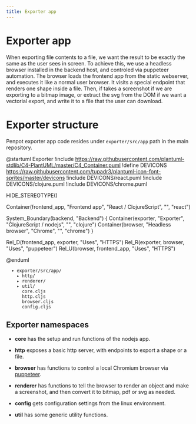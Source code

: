 ```yaml
---
title: Exporter app
---
```


# Exporter app

When exporting file contents to a file, we want the result to be exactly the
same as the user sees in screen. To achieve this, we use a headless browser
installed in the backend host, and controled via puppeteer automation. The
browser loads the frontend app from the static webserver, and executes it like
a normal user browser. It visits a special endpoint that renders one shape
inside a file. Then, if takes a screenshot if we are exporting to a bitmap
image, or extract the svg from the DOM if we want a vectorial export, and write
it to a file that the user can download.

# Exporter structure

Penpot exporter app code resides under `exporter/src/app` path in the main repository.

@startuml Exporter
!include https://raw.githubusercontent.com/plantuml-stdlib/C4-PlantUML/master/C4_Container.puml
!define DEVICONS https://raw.githubusercontent.com/tupadr3/plantuml-icon-font-sprites/master/devicons
!include DEVICONS/react.puml
!include DEVICONS/clojure.puml
!include DEVICONS/chrome.puml

HIDE_STEREOTYPE()

Container(frontend_app, "Frontend app", "React / ClojureScript", "", "react")

System_Boundary(backend, "Backend") {
    Container(exporter, "Exporter", "ClojureScript / nodejs", "", "clojure")
    Container(browser, "Headless browser", "Chrome", "", "chrome")
}

Rel_D(frontend_app, exporter, "Uses", "HTTPS")
Rel_R(exporter, browser, "Uses", "puppeteer")
Rel_U(browser, frontend_app, "Uses", "HTTPS")

@enduml

```
  ▾ exporter/src/app/
    ▸ http/
    ▸ renderer/
    ▸ util/
      core.cljs
      http.cljs
      browser.cljs
      config.cljs
```

## Exporter namespaces

* **core** has the setup and run functions of the nodejs app.

* **http** exposes a basic http server, with endpoints to export a shape or a
  file.

* **browser** has functions to control a local Chromium browser via
  [puppeteer](https://puppeteer.github.io/puppeteer).

* **renderer** has functions to tell the browser to render an object and make a
  screenshot, and then convert it to bitmap, pdf or svg as needed.

* **config** gets configuration settings from the linux environment.

* **util** has some generic utility functions.
